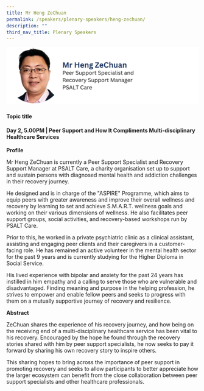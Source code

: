 ```yaml
---
title: Mr Heng ZeChuan
permalink: /speakers/plenary-speakers/heng-zechuan/
description: ""
third_nav_title: Plenary Speakers
---
```

<div style="display: flex; flex-wrap: wrap;">
  <div style="flex-basis: 100%; max-width: 100%;">
    <img alt="track speakers 1" src="/images/SpeakersPhoto/hengzechuanv0.png">
  </div>
</div>

#### Topic title

#### Day 2, 5.00PM | Peer Support and How It Compliments Multi-disciplinary Healthcare Services

**Profile**

Mr Heng ZeChuan is currently a Peer Support Specialist and Recovery Support Manager at PSALT Care, a charity organisation set up to support and sustain persons with diagnosed mental health and addiction challenges in their recovery journey.

He designed and is in charge of the "ASPIRE" Programme, which aims to equip peers with greater awareness and improve their overall wellness and recovery by learning to set and achieve S.M.A.R.T. wellness goals and working on their various dimensions of wellness. He also facilitates peer support groups, social activities, and recovery-based workshops run by PSALT Care.

Prior to this, he worked in a private psychiatric clinic as a clinical assistant, assisting and engaging peer clients and their caregivers in a customer-facing role. He has remained an active volunteer in the mental health sector for the past 9 years and is currently studying for the Higher Diploma in Social Service.

His lived experience with bipolar and anxiety for the past 24 years has instilled in him empathy and a calling to serve those who are vulnerable and disadvantaged. Finding meaning and purpose in the helping profession, he strives to empower and enable fellow peers and seeks to progress with them on a mutually supportive journey of recovery and resilience.

**Abstract**

ZeChuan shares the experience of his recovery journey, and how being on the receiving end of a multi-disciplinary healthcare service has been vital to his recovery. Encouraged by the hope he found through the recovery stories shared with him by peer support specialists, he now seeks to pay it forward by sharing his own recovery story to inspire others.

This sharing hopes to bring across the importance of peer support in promoting recovery and seeks to allow participants to better appreciate how the larger ecosystem can benefit from the close collaboration between peer support specialists and other healthcare professionals.